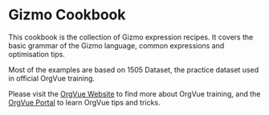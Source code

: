 Gizmo Cookbook
=======

This cookbook is the collection of Gizmo expression recipes. It covers the basic grammar of the Gizmo language, common expressions and optimisation tips. 

Most of the examples are based on 1505 Dataset, the practice dataset used in official OrgVue training. 

Please visit the [OrgVue Website](http://orgvue.com/training-certification) to find more about OrgVue training, and the [OrgVue Portal](https://support.orgvue.com/) to learn OrgVue tips and tricks. 
